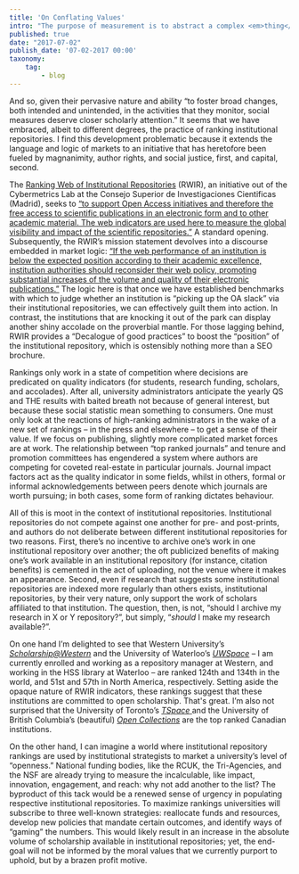 ```yaml
---
title: 'On Conflating Values'
intro: "The purpose of measurement is to abstract a complex <em>thing</em> into a series of figures that can be arranged and rearranged. Despite the fundamentally flawed nature of some processes of abstraction, and irrespective of decades of furious chest beating on the subject, most of us in HE have become habituated to classification and ranking: our universities and departments are ranked, research productivity and teaching is measured, journals and presses compared and tiered, engagement is quantified, article re-tweets and Facebook shares are tracked, and so on. While often promoted as benign and objective, these evaluative measures are consequential: they impact student enrollment, funding allocation, as well as tenure and promotion. As Espeland and Sauder <a href=\"http://www.journals.uchicago.edu/doi/10.1086/517897\">write</a>, \r\n>“The proliferation of quantitative measures of performance is a significant social trend that is fundamental to accountability and governance; it can initiate sweeping changes in status systems, work relations, and the reproduction of inequality.\""
published: true
date: "2017-07-02"
publish_date: '07-02-2017 00:00'
taxonomy:
    tag:
        - blog
---
```


And so, given their pervasive nature and ability “to foster broad changes, both intended and unintended, in the activities that they monitor, social measures deserve closer scholarly attention.” It seems that we have embraced, albeit to different degrees, the practice of ranking institutional repositories. I find this development problematic because it extends the language and logic of markets to an initiative that has heretofore been fueled by magnanimity, author rights, and social justice, first, and capital, second.

The <a href="http://repositories.webometrics.info/en">Ranking Web of Institutional Repositories</a> (RWIR), an initiative out of the Cybermetrics Lab at the Consejo Superior de Investigaciones Cientificas (Madrid), seeks to <a href="http://repositories.webometrics.info/en/Objetives">“to support Open Access initiatives and therefore the free access to scientific publications in an electronic form and to other academic material. The web indicators are used here to measure the global visibility and impact of the scientific repositories.”</a> A standard opening. Subsequently, the RWIR’s mission statement devolves into a discourse embedded in market logic: <a href="http://repositories.webometrics.info/en/Objetives">“If the web performance of an institution is below the expected position according to their academic excellence, institution authorities should reconsider their web policy, promoting substantial increases of the volume and quality of their electronic publications.”</a> The logic here is that once we have established benchmarks with which to judge whether an institution is “picking up the OA slack” via their institutional repositories, we can effectively guilt them into action. In contrast, the institutions that are knocking it out of the park can display another shiny accolade on the proverbial mantle. For those lagging behind, RWIR provides a “Decalogue of good practices” to boost the “position” of the institutional repository, which is ostensibly nothing more than a SEO brochure.

Rankings only work in a state of competition where decisions are predicated on quality indicators (for students, research funding, scholars, and accolades). After all, university administrators anticipate the yearly QS and THE results with baited breath not because of general interest, but because these social statistic mean something to consumers. One must only look at the reactions of high-ranking administrators in the wake of a new set of rankings – in the press and elsewhere – to get a sense of their value. If we focus on publishing, slightly more complicated market forces are at work. The relationship between “top ranked journals” and tenure and promotion committees has engendered a system where authors are competing for coveted real-estate in particular journals. Journal impact factors act as the quality indicator in some fields, whilst in others, formal or informal acknowledgements between peers denote which journals are worth pursuing; in both cases, some form of ranking dictates behaviour.

All of this is moot in the context of institutional repositories. Institutional repositories do not compete against one another for pre- and post-prints, and authors do not deliberate between different institutional repositories for two reasons. First, there’s no incentive to archive one’s work in one institutional repository over another; the oft publicized benefits of making one’s work available in an institutional repository (for instance, citation benefits) is cemented in the act of uploading, not the venue where it makes an appearance. Second, even if research that suggests some institutional repositories are indexed more regularly than others exists, institutional repositories, by their very nature, only support the work of scholars affiliated to that institution. The question, then, is not, “should I archive my research in X or Y repository?”, but simply, “*should* I make my research available?”.

On one hand I’m delighted to see that Western University’s *<a href="http://ir.lib.uwo.ca/">Scholarship@Western</a>* and the University of Waterloo’s <a href="https://uwspace.uwaterloo.ca/">*UWSpace*</a> – I am currently enrolled and working as a repository manager at Western, and working in the HSS library at Waterloo – are ranked 124th and 134th in the world, and 51st and 57th in North America, respectively. Setting aside the opaque nature of RWIR indicators, these rankings suggest that these institutions are committed to open scholarship. That's great. I’m also not surprised that the University of Toronto’s <a href="https://tspace.library.utoronto.ca/">*TSpace* </a>and the University of British Columbia’s (beautiful) <a href="https://open.library.ubc.ca/"><em>Open Collections</em></a> are the top ranked Canadian institutions.

On the other hand, I can imagine a world where institutional repository rankings are used by institutional strategists to market a university’s level of “openness.” National funding bodies, like the RCUK, the Tri-Agencies, and the NSF are already trying to measure the incalculable, like impact, innovation, engagement, and reach: why not add another to the list? The byproduct of this tack would be a renewed sense of urgency in populating respective institutional repositories. To maximize rankings universities will subscribe to three well-known strategies: reallocate funds and resources, develop new policies that mandate certain outcomes, and identify ways of “gaming” the numbers. This would likely result in an increase in the absolute volume of scholarship available in institutional repositories; yet, the end-goal will not be informed by the moral values that we currently purport to uphold, but by a brazen profit motive.
